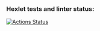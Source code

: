 ### Hexlet tests and linter status:
[![Actions Status](https://github.com/nekedio/java-project-73/workflows/hexlet-check/badge.svg)](https://github.com/nekedio/java-project-73/actions)
